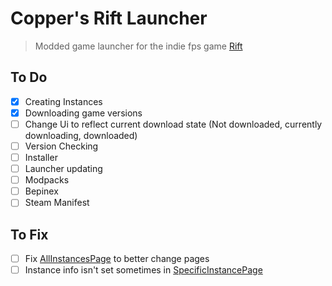 # Copper's Rift Launcher

> Modded game launcher for the indie fps game [Rift](https://store.steampowered.com/app/2629710/Rift_Genesis/)

## To Do

- [X] Creating Instances
- [X] Downloading game versions
- [ ] Change Ui to reflect current download state (Not downloaded, currently downloading, downloaded)
- [ ] Version Checking
- [ ] Installer
- [ ] Launcher updating
- [ ] Modpacks
- [ ] Bepinex
- [ ] Steam Manifest

## To Fix

- [ ] Fix [AllInstancesPage](CopperDevs.Rift.Launcher/Views/Pages/AllInstancesPage.xaml) to better change pages
- [ ] Instance info isn't set sometimes
  in [SpecificInstancePage](CopperDevs.Rift.Launcher/Views/Pages/SpecificInstancePage.xaml)